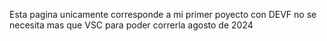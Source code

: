 Esta pagina unicamente corresponde a mi primer poyecto con DEVF
no se necesita mas que VSC para poder correrla
agosto de 2024
